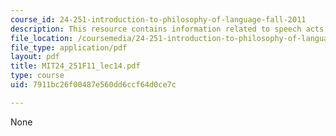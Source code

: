 ```yaml
---
course_id: 24-251-introduction-to-philosophy-of-language-fall-2011
description: This resource contains information related to speech acts.
file_location: /coursemedia/24-251-introduction-to-philosophy-of-language-fall-2011/7911bc26f00487e560dd6ccf64d0ce7c_MIT24_251F11_lec14.pdf
file_type: application/pdf
layout: pdf
title: MIT24_251F11_lec14.pdf
type: course
uid: 7911bc26f00487e560dd6ccf64d0ce7c

---
```

None